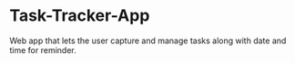 # Task-Tracker-App
Web app that lets the user capture and manage tasks along with date and time for reminder.
